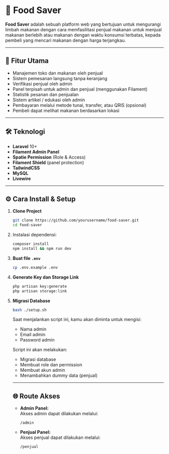 # 🥗 Food Saver

**Food Saver** adalah sebuah platform web yang bertujuan untuk mengurangi limbah makanan dengan cara memfasilitasi penjual makanan untuk menjual makanan berlebih atau makanan dengan waktu konsumsi terbatas, kepada pembeli yang mencari makanan dengan harga terjangkau.

---

## 🚀 Fitur Utama

- Manajemen toko dan makanan oleh penjual
- Sistem pemesanan langsung tanpa keranjang
- Verifikasi penjual oleh admin
- Panel terpisah untuk admin dan penjual (menggunakan Filament)
- Statistik pesanan dan penjualan
- Sistem artikel / edukasi oleh admin
- Pembayaran melalui metode tunai, transfer, atau QRIS (opsional)
- Pembeli dapat melihat makanan berdasarkan lokasi

---

## 🛠️ Teknologi

- **Laravel** 10+
- **Filament Admin Panel**
- **Spatie Permission** (Role & Access)
- **Filament Shield** (panel protection)
- **TailwindCSS**
- **MySQL**
- **Livewire**

---

## ⚙️ Cara Install & Setup

1. **Clone Project**
   ```bash
   git clone https://github.com/yourusername/food-saver.git
   cd food-saver
   ```
2. Instalasi dependensi:
   ```bash
   composer install
   npm install && npm run dev
   ```
3. **Buat file `.env`**
   ```bash
   cp .env.example .env
   ```
4. **Generate Key dan Storage Link**
   ```bash
   php artisan key:generate
   php artisan storage:link
   ```
5. **Migrasi Database**
    ```bash
    bash ./setup.sh
    ```
    Saat menjalankan script ini, kamu akan diminta untuk mengisi:

    - Nama admin
    - Email admin
    - Password admin

    Script ini akan melakukan:

    - Migrasi database
    - Membuat role dan permission
    - Membuat akun admin
    - Menambahkan dummy data (penjual)

    ---

    ## 🌐 Route Akses

    - **Admin Panel:**  
        Akses admin dapat dilakukan melalui:  
        ```
        /admin
        ```

    - **Penjual Panel:**  
        Akses penjual dapat dilakukan melalui:  
        ```
        /penjual
        ```